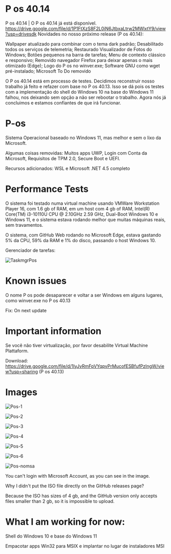 # P os 40.14

P os 40.14 | O P os 40.14 já está disponível. 
https://drive.google.com/file/d/1P1FtXzS8F2L0iN6JtbxaLtrw2MWlxtY9/view?usp=drivesdk
Novidades no nosso próximo release (P os 40.14):

Wallpaper atualizado para combinar com o tema dark padrão; Desabilitado todos os serviços de telemetria; Restaurado Visualizador de Fotos do Windows; Botões pequenos na barra de tarefas; Menu de contexto clássico e responsivo; Removido navegador Firefox para deixar apenas o mais otimizado (Edge); Logo do P os no winver.exe; Software GNU como wget pré-instalado; Microsoft To Do removido

O P os 40.14 está em processo de testes. Decidimos reconstruir nosso trabalho já feito e refazer com base no P os 40.13. Isso se dá pois os testes com a implementação do shell do Windows 10 na base do Windows 11 falhou, nos deixando sem opção a não ser rebootar o trabalho. Agora nós já concluimos e estamos confiantes de que irá funcionar.

# P-os
Sistema Operacional baseado no Windows 11, mas melhor e sem o lixo da Microsoft.

Algumas coisas removidas: Muitos apps UWP, Login com Conta da Microsoft, Requisitos de TPM 2.0, Secure Boot e UEFI.

Recursos adicionados: WSL e Microsoft .NET 4.5 completo

# Performance Tests
O sistema foi testado numa virtual machine usando VMWare Workstation Player 16, com 1.6 gb of RAM, em um host com 4 gb of RAM, Intel(R) Core(TM) i3-10110U CPU @ 2.10GHz   2.59 GHz, Dual-Boot Windows 10 e Windows 11, e o sistema estava rodando melhor que muitas máquinas reais, sem travamentos.

O sistema, com GitHub Web rodando no Microsoft Edge, estava gastando 5% da CPU, 59% da RAM e 1% do disco, passando o host Windows 10.

Gerenciador de tarefas: 

![TaskmgrPos](https://user-images.githubusercontent.com/78425126/133113160-d595fbb0-c76b-47dc-8aef-cbfc322fdb0d.PNG)


# Known issues

O nome P os pode desaparecer e voltar a ser Windows em alguns lugares, como winver.exe no P os 40.13

Fix: On next update

# Important information

Se você não tiver virtualização, por favor desabilite Virtual Machine Plattaform.

Download: https://drive.google.com/file/d/1IyJvRmFpVYqpvPrMucofESBfufPzlngW/view?usp=sharing (P os 40.13)
# Images

![Pos-1](https://user-images.githubusercontent.com/78425126/133007541-928567ce-7bd4-433f-ad41-15025eaad197.PNG)

![Pos-2](https://user-images.githubusercontent.com/78425126/133007555-9d951a22-5c55-4aec-9251-7e33468bce5b.PNG)

![Pos-3](https://user-images.githubusercontent.com/78425126/133007567-0b9ef443-58e1-48a4-bde9-7609417acf83.PNG)

![Pos-4](https://user-images.githubusercontent.com/78425126/133007576-e82e02a4-c5e9-4e47-a36b-b8d8c4a7b2eb.PNG)

![Pos-5](https://user-images.githubusercontent.com/78425126/133007586-af417c5f-db2a-45c6-bf0c-cbed83376284.PNG)

![Pos-6](https://user-images.githubusercontent.com/78425126/133007592-9ba71ce8-9387-4468-ae8f-65e8429d9a0f.PNG)

![Pos-nomsa](https://user-images.githubusercontent.com/78425126/133007609-1e7e2791-6220-4a22-8af3-76756e77dc8e.PNG)

You can't login with Microsoft Account, as you can see in the image.

Why I didn't put the ISO file directly on the GitHub releases page?

Because the ISO has sizes of 4 gb, and the GitHub version only accepts files smaller than 2 gb, so it is impossible to upload.


# What I am working for now:

Shell do Windows 10 e base do Windows 11

Empacotar apps Win32 para MSIX e implantar no lugar de instaladores MSI
